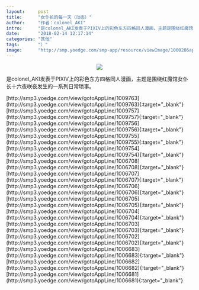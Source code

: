 ```yaml
---
layout:     post
title:      "女仆长的每一天（动态）"
author:     "作者：colonel_AKI"
intro:      "是colonel_AKI发表于PIXIV上的彩色东方四格同人漫画，主题是围绕红魔馆女仆长十六夜咲夜发生的一系列日常琐事。"
date:       "2018-02-14 12:17:14"
categories: "其他"
tags:       "）"
image:      "http://smp.yoedge.com/smp-app/resource/viewImage/1000286appline.png"
---
```

<div style="text-align: center">
<p><img src="http://smp.yoedge.com/smp-app/resource/viewImage/1000286appline.png"/></p>
</div>
<p class="post-meta">
<span>是colonel_AKI发表于PIXIV上的彩色东方四格同人漫画，主题是围绕红魔馆女仆长十六夜咲夜发生的一系列日常琐事。</span>
</p>
[http://smp3.yoedge.com/view/gotoAppLine/1009763](http://smp3.yoedge.com/view/gotoAppLine/1009763){:target="_blank"}
[http://smp3.yoedge.com/view/gotoAppLine/1009757](http://smp3.yoedge.com/view/gotoAppLine/1009757){:target="_blank"}
[http://smp3.yoedge.com/view/gotoAppLine/1009756](http://smp3.yoedge.com/view/gotoAppLine/1009756){:target="_blank"}
[http://smp3.yoedge.com/view/gotoAppLine/1009755](http://smp3.yoedge.com/view/gotoAppLine/1009755){:target="_blank"}
[http://smp3.yoedge.com/view/gotoAppLine/1009754](http://smp3.yoedge.com/view/gotoAppLine/1009754){:target="_blank"}
[http://smp3.yoedge.com/view/gotoAppLine/1006708](http://smp3.yoedge.com/view/gotoAppLine/1006708){:target="_blank"}
[http://smp3.yoedge.com/view/gotoAppLine/1006707](http://smp3.yoedge.com/view/gotoAppLine/1006707){:target="_blank"}
[http://smp3.yoedge.com/view/gotoAppLine/1006706](http://smp3.yoedge.com/view/gotoAppLine/1006706){:target="_blank"}
[http://smp3.yoedge.com/view/gotoAppLine/1006705](http://smp3.yoedge.com/view/gotoAppLine/1006705){:target="_blank"}
[http://smp3.yoedge.com/view/gotoAppLine/1006704](http://smp3.yoedge.com/view/gotoAppLine/1006704){:target="_blank"}
[http://smp3.yoedge.com/view/gotoAppLine/1006703](http://smp3.yoedge.com/view/gotoAppLine/1006703){:target="_blank"}
[http://smp3.yoedge.com/view/gotoAppLine/1006702](http://smp3.yoedge.com/view/gotoAppLine/1006702){:target="_blank"}
[http://smp3.yoedge.com/view/gotoAppLine/1006683](http://smp3.yoedge.com/view/gotoAppLine/1006683){:target="_blank"}
[http://smp3.yoedge.com/view/gotoAppLine/1006682](http://smp3.yoedge.com/view/gotoAppLine/1006682){:target="_blank"}
[http://smp3.yoedge.com/view/gotoAppLine/1006681](http://smp3.yoedge.com/view/gotoAppLine/1006681){:target="_blank"}


